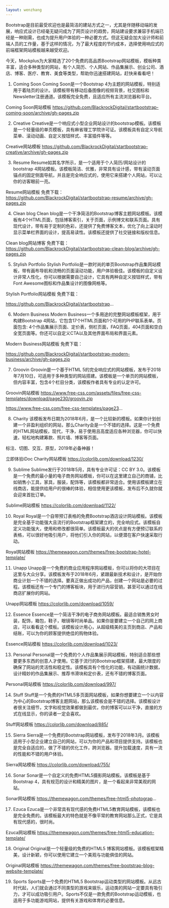 ```yaml
---
layout: wenzhang
---
```


Bootstrap是目前最受欢迎也是最简洁的建站方式之一，尤其是伴随移动端的发展，响应式设计已经毫无疑问成为了网页设计的趋势，网站建设要求兼容手机端已经是一种刚需，也成为提升用户体验的一种必要方式。但这无疑会加大设计师和前端人员的工作量，基于这样的情况，为了最大程度的节约成本，选择使用响应式的前端框架网站模板越来越受欢迎。

今天，Mockplus为大家精选了20个免费的高品质Bootstrap网站模板，模板种类丰富，适合多种类型的网站，有个人简历、个人网站、作品集展示、创业公司、酒店、博客、医疗、教育、美食等类型，帮助你迅速搭建网站，赶快来看看吧！

1. Coming Soon
Coming Soon是一个Bootstrap 4为主题的网站模板，特别适用于着陆页的设计。该模板带有移动后备图像的视频背景，社交图标和Newsletter注册通道。该模板完全免费，且适应所有主流浏览器和平台。

Coming Soon网站模板
https://github.com/BlackrockDigital/startbootstrap-coming-soon/archive/gh-pages.zip

2. Creative
Creative是一个响应式小型企业网站设计的bootstrap模板。该模板是一个轻量级的单页模板，具有麻省理工学院许可证。该模板具有自定义导航菜单、滚动动画、自定义按钮样式、丰富插件等等。

Creative网站模板
https://github.com/BlackrockDigital/startbootstrap-creative/archive/gh-pages.zip

3. Resume
Resume如其名字所示，是一个适用于个人简历/网站设计的bootstrap 4网站模板。该模板简洁、优雅，非常具有设计感，带有滚动页面锚点的固定侧面导航，并且是完全响应式的，使用它来搭建个人网站，可以让你的访客眼前一亮。

Resume网站模板
免费下载：https://github.com/BlackrockDigital/startbootstrap-resume/archive/gh-pages.zip

4. Clean blog
Clean blog是一个干净简洁的Bootstrap博客主题网站模板。该模板有4个HTML页面，包括博客索引，关于页面，示例博文和联系页面。具有现代设计，带有易于定制的色彩，还提供了免费博客文本，优化了向上滚动时显示菜单栏界面的设计，提高易读性。该模板还提供了社交链接和版权信息。

Clean blog网站博客
免费下载：
https://github.com/BlackrockDigital/startbootstrap-clean-blog/archive/gh-pages.zip

5. Stylish Portfolio
Stylish Portfolio是一款时尚的单页Bootstrap作品集网站模板，带有画布导航和流畅的页面滚动功能，用户体验极佳。该模板的自定义设计非常人性化，你可以根据需要自己设计，它具有两种自定义按钮样式，带有Font Awesome图标和作品集设计的图像网格等。

Stylish Portfolio网站模板
免费下载：

https://github.com/BlackrockDigital/startbootstrap...

6. Modern Business
Modern Business一个多用途的完整网站模板框架，用于构建Bootstrap 4网站，它包含17个HTML页面和1个可用的PHP联系表单。页面包含: 4个作品集展示页面、定价表，侧栏页面，FAQ页面，404页面和空白全宽页面等。你还可以自定义CTA以及其他界面布局和界面元素。

Modern Business网站模板
免费下载：

https://github.com/BlackrockDigital/startbootstrap-modern-business/archive/gh-pages.zip

7. Groovin
Groovin是一个基于HTML 5的完全响应式的网站模板，发布于2018年7月10日，可适用于多种类型的网站搭建。该模板是一个单页的网站模板，但内容丰富，包含4个栏目分类，该模板作者具有专业的认定许可。

Groovin网站模板
https://www.free-css.com/assets/files/free-css-templates/download/page230/groovin.zip

https://www.free-css.com/free-css-templates/page23...

8. Charity
该模板发布日期为2018年6月，是一个比较新的模板。如果你计划创建一个非盈利组织的网站，那么Charity会是一个不错的选择。这是一个免费的HTML网站模板，现代，干净，易于使用且高度适应各种浏览器，你可以快速，轻松地构建筹款、照片墙、博客等页面。

标注、切图、交互、原型，2019年必备神器！

立即体验iDoc
Charity网站模板
https://colorlib.com/download/1230/

9. Sublime
Sublime发行于2018年5月，具有专业许可证：CC BY 3.0。该模板是一个免费的最小量的电子商务网站模板，你可以在这里建立自己的商铺，比如销售小工具，家具，服装，配饰等，该模板都非常适合。使用该模板建立在线商店，能提供给用户的很棒的体验，相信使用更该模板，发布后不久就你就会迎来首批订单。

 Sublime网站模板
https://colorlib.com/download/1122/

10. Royal
Royal是一个自带预订表格的免费Bootstrap酒店设计网站模板。该模板是完全基于功能强大且流行的Bootstrap框架建立的，完全响应式。该模板自定义功能强大，使用和修改都很简单。该模板最大的优点是有方便预订联系的表格，可以很好地吸引用户，将他们引入你的网站，以便潜在客户快速采取行动。

Royal网站模板
https://themewagon.com/themes/free-bootstrap-hotel-template/

11. Unapp
Unapp是一个免费的商业应用程序网站模板，你可以将你的大项目在这里与大众分享。该模板发布于2018年6月，紧跟最新技术和设计，是开始你商业计划一个不错的选择。要真正做出成功的产品，创建一个网站是必要的过程。该模板还有一个专门的博客板块，用于进行内容营销，甚至可以通过在线商店扩展你的网站。

Unapp网站模板
https://colorlib.com/download/1059/

12. Essence
Essence是一个简洁干净的电子商务网站模板。最适合销售男女时装，配饰，箱包，鞋子，眼镜等时尚单品。如果你是要建立一个自己的网上商店，可以看看这个模板。该模板设计用心，从超级精美的主页到商店、产品和结账，可以为你的顾客提供绝佳的购物体验。

Essence网站模板
https://colorlib.com/download/1023/

13. Personal
Personal是一个免费的个人作品集展示网站模板，特别适合那些想要更多东西的创意人才使用。它基于流行的Bootstrap框架搭建，最大限度的确保了网站的灵活性和稳定性。该模板具有个性化的功能，有动画统计数据，设计精妙的作品集展示、推荐书滑块和定价表，还有不错的博客页面。

Personal网站模板
https://colorlib.com/download/997/

14. Stuff
Stuff是一个免费的HTML5多页面网站模板，如果你想要建立一个以内容为中心的Bootstrap博客主题网站，那么该模板会是不错的选择。该模板设计者很关注细节，文字和视觉效果都做到最优，你的博客可以以干净，直接的方式在线显示，你的读者一定会喜欢。

Stuff网站模板
https://colorlib.com/download/885/



15. Sierra
Sierra是一个免费的Bootstrap网站模板，发布于2018年3月。该模板适用于小型企业建立自己的网站，可以为你的产品和项目提供支持。该模板也是完全自适应的，做了不错的优化工作，跨浏览器。提升加载速度，具有一流的性能和不错的用户体验。

 Sierra网站模板
https://colorlib.com/download/755/

16. Sonar
Sonar是一个自定义的免费HTML5摄影网站模板。该模板是基于Bootstrap 4，具有规范的设计和精美的图片，是一个看起来非常美观的网站。

Sonar网站模板
https://themewagon.com/themes/free-html5-photograp...

17. Ezuca
Ezuca是一个非常具有现代感的免费HTML5教育网站模板，该模板也是完全免费的。该模板最大的特色就是不像平常的教育网站那么正式，它是具有现代感的，很时尚。

Ezuca网站模板
https://themewagon.com/themes/free-html5-education-template/

18. Original
Original是一个轻量级的免费的HTML5 博客网站模板。该模板框架精美，设计新颖，你可以使用它建立一个美观与功能俱佳的网站。

Original网站模板
https://themewagon.com/themes/free-bootstrap-blog-website-template/

19. Sports
Sports是一个免费的HTML5 Bootstrap运动类型的网站模板。从远古时代起，人们就会通过不同类型的游戏来娱乐，运动类的网站一定要具有吸引力，才可以成功吸引用户。Sports不仅是一款免费的Bootstrap运动模板，也适用于多功能游戏网站，提供有关游戏和体育的必要信息。
